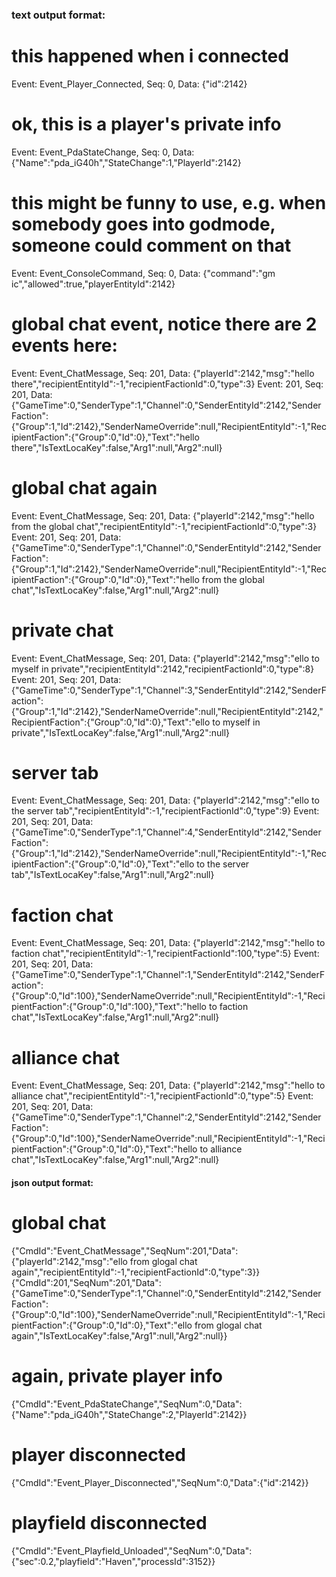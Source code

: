 ### text output format:

# this happened when i connected
Event: Event_Player_Connected, Seq: 0, Data: {"id":2142}

# ok, this is a player's private info
Event: Event_PdaStateChange, Seq: 0, Data: {"Name":"pda_iG40h","StateChange":1,"PlayerId":2142}

# this might be funny to use, e.g. when somebody goes into godmode, someone could comment on that
Event: Event_ConsoleCommand, Seq: 0, Data: {"command":"gm ic","allowed":true,"playerEntityId":2142}

# global chat event, notice there are 2 events here:
Event: Event_ChatMessage, Seq: 201, Data: {"playerId":2142,"msg":"hello there","recipientEntityId":-1,"recipientFactionId":0,"type":3}
Event: 201, Seq: 201, Data: {"GameTime":0,"SenderType":1,"Channel":0,"SenderEntityId":2142,"SenderFaction":{"Group":1,"Id":2142},"SenderNameOverride":null,"RecipientEntityId":-1,"RecipientFaction":{"Group":0,"Id":0},"Text":"hello there","IsTextLocaKey":false,"Arg1":null,"Arg2":null}

# global chat again
Event: Event_ChatMessage, Seq: 201, Data: {"playerId":2142,"msg":"hello from the global chat","recipientEntityId":-1,"recipientFactionId":0,"type":3}
Event: 201, Seq: 201, Data: {"GameTime":0,"SenderType":1,"Channel":0,"SenderEntityId":2142,"SenderFaction":{"Group":1,"Id":2142},"SenderNameOverride":null,"RecipientEntityId":-1,"RecipientFaction":{"Group":0,"Id":0},"Text":"hello from the global chat","IsTextLocaKey":false,"Arg1":null,"Arg2":null}

# private chat 
Event: Event_ChatMessage, Seq: 201, Data: {"playerId":2142,"msg":"ello to myself in private","recipientEntityId":2142,"recipientFactionId":0,"type":8}
Event: 201, Seq: 201, Data: {"GameTime":0,"SenderType":1,"Channel":3,"SenderEntityId":2142,"SenderFaction":{"Group":1,"Id":2142},"SenderNameOverride":null,"RecipientEntityId":2142,"RecipientFaction":{"Group":0,"Id":0},"Text":"ello to myself in private","IsTextLocaKey":false,"Arg1":null,"Arg2":null}

# server tab
Event: Event_ChatMessage, Seq: 201, Data: {"playerId":2142,"msg":"ello to the server tab","recipientEntityId":-1,"recipientFactionId":0,"type":9}
Event: 201, Seq: 201, Data: {"GameTime":0,"SenderType":1,"Channel":4,"SenderEntityId":2142,"SenderFaction":{"Group":1,"Id":2142},"SenderNameOverride":null,"RecipientEntityId":-1,"RecipientFaction":{"Group":0,"Id":0},"Text":"ello to the server tab","IsTextLocaKey":false,"Arg1":null,"Arg2":null}

# faction chat 
Event: Event_ChatMessage, Seq: 201, Data: {"playerId":2142,"msg":"hello to faction chat","recipientEntityId":-1,"recipientFactionId":100,"type":5}
Event: 201, Seq: 201, Data: {"GameTime":0,"SenderType":1,"Channel":1,"SenderEntityId":2142,"SenderFaction":{"Group":0,"Id":100},"SenderNameOverride":null,"RecipientEntityId":-1,"RecipientFaction":{"Group":0,"Id":100},"Text":"hello to faction chat","IsTextLocaKey":false,"Arg1":null,"Arg2":null}

# alliance chat
Event: Event_ChatMessage, Seq: 201, Data: {"playerId":2142,"msg":"hello to alliance chat","recipientEntityId":-1,"recipientFactionId":0,"type":5}
Event: 201, Seq: 201, Data: {"GameTime":0,"SenderType":1,"Channel":2,"SenderEntityId":2142,"SenderFaction":{"Group":0,"Id":100},"SenderNameOverride":null,"RecipientEntityId":-1,"RecipientFaction":{"Group":0,"Id":0},"Text":"hello to alliance chat","IsTextLocaKey":false,"Arg1":null,"Arg2":null}


####  json output format:

# global chat
{"CmdId":"Event_ChatMessage","SeqNum":201,"Data":{"playerId":2142,"msg":"ello from glogal chat again","recipientEntityId":-1,"recipientFactionId":0,"type":3}}
{"CmdId":201,"SeqNum":201,"Data":{"GameTime":0,"SenderType":1,"Channel":0,"SenderEntityId":2142,"SenderFaction":{"Group":0,"Id":100},"SenderNameOverride":null,"RecipientEntityId":-1,"RecipientFaction":{"Group":0,"Id":0},"Text":"ello from glogal chat again","IsTextLocaKey":false,"Arg1":null,"Arg2":null}}

# again, private player info
{"CmdId":"Event_PdaStateChange","SeqNum":0,"Data":{"Name":"pda_iG40h","StateChange":2,"PlayerId":2142}}

# player disconnected 
{"CmdId":"Event_Player_Disconnected","SeqNum":0,"Data":{"id":2142}}

# playfield disconnected
{"CmdId":"Event_Playfield_Unloaded","SeqNum":0,"Data":{"sec":0.2,"playfield":"Haven","processId":3152}}

